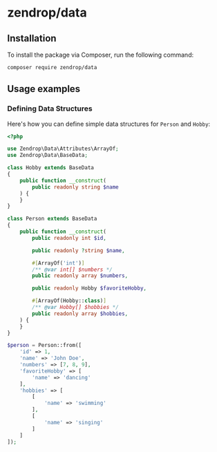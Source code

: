 # zendrop/data

## Installation

To install the package via Composer, run the following command:

```sh
composer require zendrop/data
```

## Usage examples

### Defining Data Structures

Here's how you can define simple data structures for `Person` and `Hobby`:

```php
<?php

use Zendrop\Data\Attributes\ArrayOf;
use Zendrop\Data\BaseData;

class Hobby extends BaseData
{
    public function __construct(
        public readonly string $name
    ) {
    }
}

class Person extends BaseData
{
    public function __construct(
        public readonly int $id,

        public readonly ?string $name,

        #[ArrayOf('int')]
        /** @var int[] $numbers */
        public readonly array $numbers,

        public readonly Hobby $favoriteHobby,

        #[ArrayOf(Hobby::class)]
        /** @var Hobby[] $hobbies */
        public readonly array $hobbies,
    ) {
    }
}

$person = Person::from([
    'id' => 1,
    'name' => 'John Doe',
    'numbers' => [7, 8, 9],
    'favoriteHobby' => [
        'name' => 'dancing'
    ],
    'hobbies' => [
        [
            'name' => 'swimming'
        ],
        [
            'name' => 'singing'
        ]
    ]
]);
```
